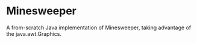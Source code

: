 # Minesweeper
A from-scratch Java implementation of Minesweeper, taking advantage of the java.awt.Graphics. 
